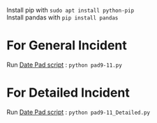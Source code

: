 Install pip with `sudo apt install python-pip`  
Install pandas with `pip install pandas`

# For General Incident
Run [Date Pad script](https://github.com/sptowey/SENG5709-NoSQL-NFIRS/blob/master/process/pad9-11.py) : `python pad9-11.py`

# For Detailed Incident
Run [Date Pad script](https://github.com/sptowey/SENG5709-NoSQL-NFIRS/blob/master/process/pad9-11_Detailed.py) : `python pad9-11_Detailed.py`
